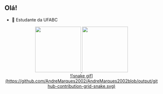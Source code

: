## Olá!

- 🌱 Estudante da UFABC     
     
<div align="center">  
  <a href="https://github.com/AndreMarques2002">     
  <img height="150cm" src="https://github-readme-stats.vercel.app/api?username=AndreMarques2002&show_icons=true&theme=codeSTACKr&include_all_commits=true&count_private=true"/>
  <img height="150cm" src="https://github-readme-stats.vercel.app/api/top-langs/?username=AndreMarques2002&layout=compact&langs_count=16&theme=codeSTACKr"/>
</div>
     
  
<div align="center">
  ![snake gif](https://github.com/AndreMarques2002/AndreMarques2002blob/output/github-contribution-grid-snake.svg)

  </div> 
